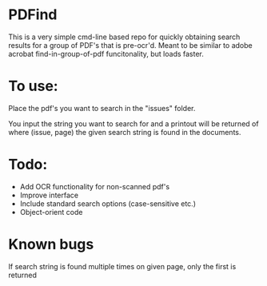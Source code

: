 # PDFind
 
This is a very simple cmd-line based repo for quickly obtaining search results for a group of PDF's that is pre-ocr'd. Meant to be similar to adobe acrobat find-in-group-of-pdf funcitonality, but loads faster.


# To use:

Place the pdf's you want to search in the "issues" folder.

You input the string you want to search for and a printout will be returned of where (issue, page) the given search string is found in the documents.


# Todo:

- Add OCR functionality for non-scanned pdf's
- Improve interface
- Include standard search options (case-sensitive etc.)
- Object-orient code

# Known bugs
If search string is found multiple times on given page, only the first is returned
